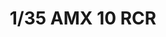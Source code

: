 ---
title: "1/35 AMX 10 RCR"
price: TBA
desc: ""
img_path: "/assets/img/TIGE4602.jpg"
brand: AMMO
available: true
special_offer: false
new: false
soon: false
cat: "Plasticne-Makete"
subcat: "PM-TIGER-MODELS"
subsubcat: ""
sifra: "TIGE4602"
---